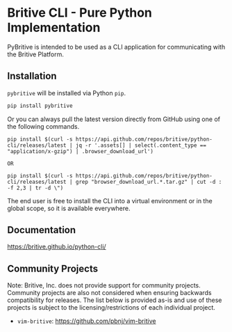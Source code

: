 # Britive CLI - Pure Python Implementation

PyBritive is intended to be used as a CLI application for communicating with the Britive Platform.

## Installation

`pybritive` will be installed via Python `pip`. 

~~~bash
pip install pybritive
~~~

Or you can always pull the latest version directly from GitHub using one of the following commands.

~~~
pip install $(curl -s https://api.github.com/repos/britive/python-cli/releases/latest | jq -r '.assets[] | select(.content_type == "application/x-gzip") | .browser_download_url')

OR

pip install $(curl -s https://api.github.com/repos/britive/python-cli/releases/latest | grep "browser_download_url.*.tar.gz" | cut -d : -f 2,3 | tr -d \")
~~~

The end user is free to install the CLI into a virtual environment or in the global scope, so it is available
everywhere.


## Documentation

https://britive.github.io/python-cli/


## Community Projects

Note: Britive, Inc. does not provide support for community projects. Community projects are also not considered when ensuring backwards compatibility for releases. The list below is provided as-is and use of these projects is subject to the licensing/restrictions of each individual project.

* `vim-britive`: https://github.com/pbnj/vim-britive

